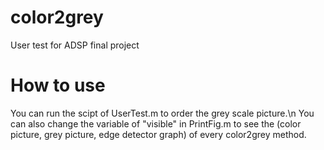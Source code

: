 # color2grey
User test for ADSP final project

# How to use
You can run the scipt of UserTest.m to order the grey scale picture.\n
You can also change the variable of "visible" in PrintFig.m to see the 
(color picture, grey picture, edge detector graph) of every color2grey method.
